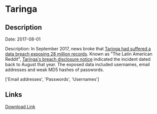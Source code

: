 # Taringa

## Description

Date: 2017-08-01

Description:
In September 2017, news broke that <a href="https://thehackernews.com/2017/09/taringa-data-breach-hacking.html" target="_blank" rel="noopener">Taringa had suffered a data breach exposing 28 million records</a>. Known as &quot;The Latin American Reddit&quot;, <a href="https://www.taringa.net/posts/taringa/19972402/Un-mensaje-importante-sobre-la-seguridad-de-tu-cuenta.html" target="_blank" rel="noopener">Taringa's breach disclosure notice</a> indicated the incident dated back to August that year. The exposed data included usernames, email addresses and weak MD5 hashes of passwords.


['Email addresses', 'Passwords', 'Usernames']

## Links

[Download Link](https://link-to.net/1229997/389.6901615526309/dynamic/?r=aHR0cHM6Ly93d3cubWVkaWFmaXJlLmNvbS92aWV3L21kSmpiM3lwN2Q0clA3Ti90YXJpbmdhLm5ldC9maWxl)
